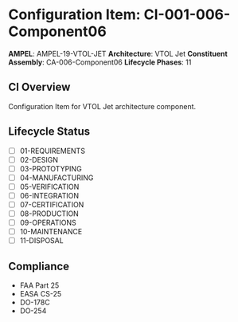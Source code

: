 # Configuration Item: CI-001-006-Component06

**AMPEL**: AMPEL-19-VTOL-JET
**Architecture**: VTOL Jet
**Constituent Assembly**: CA-006-Component06
**Lifecycle Phases**: 11

## CI Overview
Configuration Item for VTOL Jet architecture component.

## Lifecycle Status
- [ ] 01-REQUIREMENTS
- [ ] 02-DESIGN
- [ ] 03-PROTOTYPING
- [ ] 04-MANUFACTURING
- [ ] 05-VERIFICATION
- [ ] 06-INTEGRATION
- [ ] 07-CERTIFICATION
- [ ] 08-PRODUCTION
- [ ] 09-OPERATIONS
- [ ] 10-MAINTENANCE
- [ ] 11-DISPOSAL

## Compliance
- FAA Part 25
- EASA CS-25
- DO-178C
- DO-254
